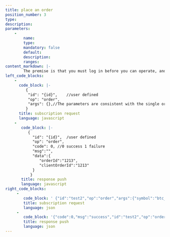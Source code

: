 ```yaml
---
title: place an order
position_number: 3
type:
description:
parameters:
    -
        name:
        type:
        mandatory: false
        default:
        description:
        ranges:
content_markdown: |-
        The premise is that you must log in before you can operate, and the response result
left_code_blocks:
    -
      code_block: |-
         {
          "id": "{id}",    //user defined
          "op": "order",
          "args": {},//The parameters are consistent with the single order interface
         }
      title: subscription request
      language: javascript
    -
       code_block: |-
          {
            "id": "{id}",  /user defined
            "op": "order",
            "code": 0, //0 success 1 failure
            "msg":"",
            "data":{
               "orderId":"1213",
               "clientOrderId":"1213"
            }
           }
       title: response push
       language: javascript
right_code_blocks:
     -
        code_block: ' {"id":"test2","op":"order","args":{"symbol":"btc_usdt","price":"22909","origQty":"40","orderType":"LIMIT","orderSide":"BUY","positionSide":"LONG","timeInForce":"GTC","clientOrderId":"204788317630342726"}}'
        title: subscription request
        language: json
     -
        code_block: '{"code":0,"msg":"success","id":"test2","op":"order","data":{"orderId":"205107072885609088","clientOrderId":"204788317630342726"}}'
        title: response push
        language: json
---
```

